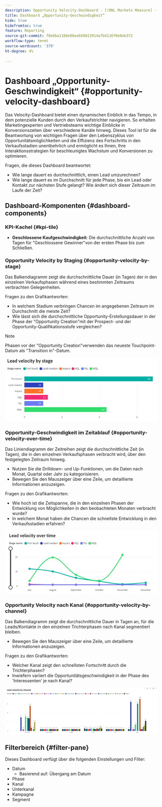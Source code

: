 ```yaml
---
description: Opportunity Velocity-Dashboard - [!DNL Marketo Measure] - Produkt
title: Dashboard „Opportunity-Geschwindigkeit“
hide: true
hidefromtoc: true
feature: Reporting
source-git-commit: f0e6ba1166e86eeb50812914afb4116f0e0eb372
workflow-type: tm+mt
source-wordcount: '379'
ht-degree: 4%

---
```


# Dashboard „Opportunity-Geschwindigkeit“ {#opportunity-velocity-dashboard}

Das Velocity-Dashboard bietet einen dynamischen Einblick in das Tempo, in dem potenzielle Kunden durch den Verkaufstrichter navigieren. So erhalten Marketingexperten und Vertriebsteams wichtige Einblicke in Konversionszeiten über verschiedene Kanäle hinweg. Dieses Tool ist für die Beantwortung von wichtigen Fragen über den Lebenszyklus von Opportunitätsmöglichkeiten und die Effizienz des Fortschritts in den Verkaufsstadien unentbehrlich und ermöglicht es Ihnen, Ihre Interaktionsstrategien für beschleunigtes Wachstum und Konversionen zu optimieren.

Fragen, die dieses Dashboard beantwortet:

* Wie lange dauert es durchschnittlich, einen Lead umzurechnen?
* Wie lange dauert es im Durchschnitt für jede Phase, bis ein Lead oder Kontakt zur nächsten Stufe gelangt? Wie ändert sich dieser Zeitraum im Laufe der Zeit?

## Dashboard-Komponenten {#dashboard-components}

### KPI-Kachel {#kpi-tile}

* **Geschlossene Kaufgeschwindigkeit**: Die durchschnittliche Anzahl von Tagen für &quot;Geschlossene Gewinner&quot;von der ersten Phase bis zum Schließen.

### Opportunity Velocity by Staging {#opportunity-velocity-by-stage}

Das Balkendiagramm zeigt die durchschnittliche Dauer (in Tagen) der in den einzelnen Verkaufsphasen während eines bestimmten Zeitraums verbrachten Gelegenheiten.

Fragen zu den Grafikantworten:

* In welchem Stadium verbringen Chancen im angegebenen Zeitraum im Durchschnitt die meiste Zeit?
* Wie lässt sich die durchschnittliche Opportunity-Erstellungsdauer in der Phase der &quot;Opportunity Creation&quot;mit der Prospect- und der Opportunity-Qualifikationsstufe vergleichen?

>[!NOTE]
>
>Phasen vor der &quot;Opportunity Creation&quot;verwenden das neueste Touchpoint-Datum als &quot;Transition in&quot;-Datum.

![](assets/lead-velocity-dashboard-1.png)

### Opportunity-Geschwindigkeit im Zeitablauf {#opportunity-velocity-over-time}

Das Liniendiagramm der Zeitreihen zeigt die durchschnittliche Zeit (in Tagen), die in den einzelnen Verkaufsphasen verbracht wird, über den festgelegten Zeitraum hinweg.

* Nutzen Sie die Drilldown- und Up-Funktionen, um die Daten nach Monat, Quartal oder Jahr zu kategorisieren.
* Bewegen Sie den Mauszeiger über eine Zeile, um detaillierte Informationen anzuzeigen.

Fragen zu den Grafikantworten:

* Wie hoch ist die Zeitspanne, die in den einzelnen Phasen der Entwicklung von Möglichkeiten in den beobachteten Monaten verbracht wurde?
* In welchem Monat haben die Chancen die schnellste Entwicklung in den Verkaufsstadien erfahren?

![](assets/lead-velocity-dashboard-2.png)

### Opportunity Velocity nach Kanal {#opportunity-velocity-by-channel}

Das Balkendiagramm zeigt die durchschnittliche Dauer in Tagen an, für die Leads/Kontakte in den einzelnen Trichterphasen nach Kanal segmentiert bleiben.

* Bewegen Sie den Mauszeiger über eine Zeile, um detaillierte Informationen anzuzeigen.

Fragen zu den Grafikantworten:

* Welcher Kanal zeigt den schnellsten Fortschritt durch die Trichterphasen?
* Inwiefern variiert die Opportunitätsgeschwindigkeit in der Phase des &#39;Interessenten&#39; je nach Kanal?

![](assets/lead-velocity-dashboard-3.png)

## Filterbereich {#filter-pane}

Dieses Dashboard verfügt über die folgenden Einstellungen und Filter:

* Datum
   * Basierend auf: Übergang am Datum
* Phase
* Kanal
* Unterkanal
* Kampagne
* Segment
